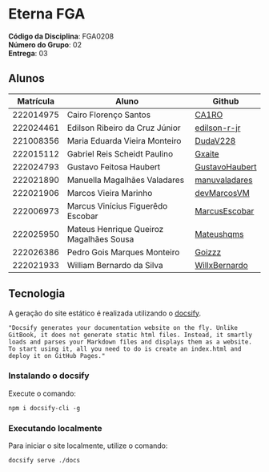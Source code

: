 # Eterna FGA

**Código da Disciplina**: FGA0208<br>
**Número do Grupo**: 02<br>
**Entrega**: 03<br>

## Alunos

| Matrícula | Aluno                                   | Github |
| --------- | --------------------------------------- | --------- |
| 222014975 | Cairo Florenço Santos                   | [CA1RO](https://github.com/CA1RO) |
| 222024461 | Edilson Ribeiro da Cruz Júnior          | [edilson-r-jr](https://github.com/edilson-r-jr)|
| 221008356 | Maria Eduarda Vieira Monteiro           | [DudaV228](https://github.com/DudaV228) |
| 222015112 | Gabriel Reis Scheidt Paulino            | [Gxaite](https://github.com/Gxaite)|
| 222024793 | Gustavo Feitosa Haubert                 | [GustavoHaubert](https://github.com/GustavoHaubert)|
| 222021890 | Manuella Magalhães Valadares            | [manuvaladares](https://github.com/manuvaladares)|
| 222021906 | Marcos Vieira Marinho                   | [devMarcosVM](https://github.com/devMarcosVM)|
| 222006973 | Marcus Vinícius Figuerêdo Escobar       | [MarcusEscobar](https://github.com/MarcusEscobar)|
| 222025950 | Mateus Henrique Queiroz Magalhães Sousa | [Mateushqms](https://github.com/Mateushqms)|
| 222026386 | Pedro Gois Marques Monteiro             | [Goizzz](https://github.com/Goizzz)|
| 222021933 | William Bernardo da Silva               | [WillxBernardo](https://github.com/willxbernardo)|

## Tecnologia

A geração do site estático é realizada utilizando o [docsify](https://docsify.js.org/).

```shell
"Docsify generates your documentation website on the fly. Unlike GitBook, it does not generate static html files. Instead, it smartly loads and parses your Markdown files and displays them as a website. To start using it, all you need to do is create an index.html and deploy it on GitHub Pages."
```

### Instalando o docsify

Execute o comando:

```shell
npm i docsify-cli -g
```

### Executando localmente

Para iniciar o site localmente, utilize o comando:

```shell
docsify serve ./docs
```
